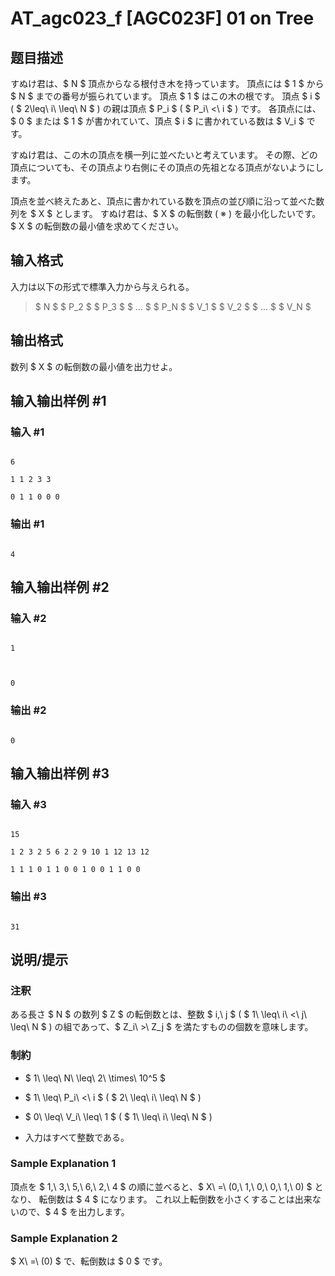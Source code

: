 # AT_agc023_f [AGC023F] 01 on Tree

## 题目描述

[problemUrl]: https://atcoder.jp/contests/agc023/tasks/agc023_f

すぬけ君は、$ N $ 頂点からなる根付き木を持っています。 頂点には $ 1 $ から $ N $ までの番号が振られています。 頂点 $ 1 $ はこの木の根です。 頂点 $ i $ ( $ 2\leq\ i\ \leq\ N $ ) の親は頂点 $ P_i $ ( $ P_i\ <\ i $ ) です。 各頂点には、$ 0 $ または $ 1 $ が書かれていて、頂点 $ i $ に書かれている数は $ V_i $ です。

すぬけ君は、この木の頂点を横一列に並べたいと考えています。 その際、どの頂点についても、その頂点より右側にその頂点の先祖となる頂点がないようにします。

頂点を並べ終えたあと、頂点に書かれている数を頂点の並び順に沿って並べた数列を $ X $ とします。 すぬけ君は、$ X $ の転倒数 ( ※ ) を最小化したいです。 $ X $ の転倒数の最小値を求めてください。

## 输入格式

入力は以下の形式で標準入力から与えられる。

> $ N $ $ P_2 $ $ P_3 $ $ ... $ $ P_N $ $ V_1 $ $ V_2 $ $ ... $ $ V_N $

## 输出格式

数列 $ X $ の転倒数の最小値を出力せよ。

## 输入输出样例 #1

### 输入 #1

```
6
1 1 2 3 3
0 1 1 0 0 0
```

### 输出 #1

```
4
```

## 输入输出样例 #2

### 输入 #2

```
1

0
```

### 输出 #2

```
0
```

## 输入输出样例 #3

### 输入 #3

```
15
1 2 3 2 5 6 2 2 9 10 1 12 13 12
1 1 1 0 1 1 0 0 1 0 0 1 1 0 0
```

### 输出 #3

```
31
```

## 说明/提示

### 注釈

ある長さ $ N $ の数列 $ Z $ の転倒数とは、整数 $ i,\ j $ ( $ 1\ \leq\ i\ <\ j\ \leq\ N $ ) の組であって、$ Z_i\ >\ Z_j $ を満たすものの個数を意味します。

### 制約

- $ 1\ \leq\ N\ \leq\ 2\ \times\ 10^5 $
- $ 1\ \leq\ P_i\ <\ i $ ( $ 2\ \leq\ i\ \leq\ N $ )
- $ 0\ \leq\ V_i\ \leq\ 1 $ ( $ 1\ \leq\ i\ \leq\ N $ )
- 入力はすべて整数である。

### Sample Explanation 1

頂点を $ 1,\ 3,\ 5,\ 6,\ 2,\ 4 $ の順に並べると、$ X\ =\ (0,\ 1,\ 0,\ 0,\ 1,\ 0) $ となり、 転倒数は $ 4 $ になります。 これ以上転倒数を小さくすることは出来ないので、$ 4 $ を出力します。

### Sample Explanation 2

$ X\ =\ (0) $ で、転倒数は $ 0 $ です。
